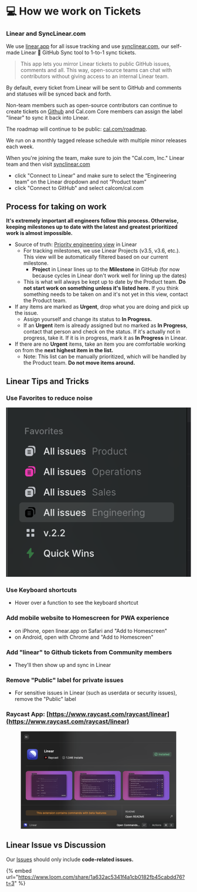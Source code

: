 # 💻 How we work on Tickets

### Linear and SyncLinear.com

We use [linear.app](https://linear.app) for all issue tracking and use [synclinear.com](https://synclinear.com), our self-made Linear 🔄 GitHub Sync tool to 1-to-1 sync tickets.

> This app lets you mirror Linear tickets to public GitHub issues, comments and all. This way, open-source teams can chat with contributors without giving access to an internal Linear team.

By default, every ticket from Linear will be sent to GitHub and comments and statuses will be synced back and forth.

Non-team members such as open-source contributors can continue to create tickets on [Github](https://github.com/calcom/cal.com/issues) and Cal.com Core members can assign the label "linear" to sync it back into Linear.

The roadmap will continue to be public: [cal.com/roadmap](https://cal.com/roadmap).

We run on a monthly tagged release schedule with multiple minor releases each week.

When you're joining the team, make sure to join the "Cal.com, Inc." Linear team and then visit [synclinear.com](https://synclinear.com)

* click "Connect to Linear" and make sure to select the “Engineering team” on the Linear dropdown and not “Product team”
* click "Connect to GitHub" and select calcom/cal.com

## Process for taking on work

**It's extremely important all engineers follow this process. Otherwise, keeping milestones up to date with the latest and greatest prioritized work is almost impossible.**

* Source of truth: [Priority engineering view](https://linear.app/calcom/view/b58fd0a4-3637-4980-b26a-5a4a3fd2e8ec) in Linear
  * For tracking milestones, we use Linear Projects (v3.5, v3.6, etc.). This view will be automatically filtered based on our current milestone.
    * **Project** in Linear lines up to the **Milestone** in GitHub (for now because cycles in Linear don't work well for lining up the dates)
  * This is what will always be kept up to date by the Product team. **Do not start work on something unless it's listed here.** If you think something needs to be taken on and it's not yet in this view, contact the Product team.
* If any items are marked as **Urgent**, drop what you are doing and pick up the issue.
  * Assign yourself and change its status to **In Progress.**
  * If an **Urgent** item is already assigned but no marked as **In Progress**, contact that person and check on the status. If it's actually not in progress, take it. If it is in progress, mark it as **In Progress** in Linear.
* If there are no **Urgent** items, take an item you are comfortable working on from the **next highest item in the list.**&#x20;
  * Note: This list can be manually prioritized, which will be handled by the Product team. **Do not move items around.**

## Linear Tips and Tricks

### Use Favorites to reduce noise

![](<../.gitbook/assets/CleanShot 2022-10-12 at 20.47.42@2x.png>)

### Use Keyboard shortcuts

* Hover over a function to see the keyboard shortcut

### Add mobile website to Homescreen for PWA experience

* on iPhone, open linear.app on Safari and "Add to Homescreen"
* on Android, open with Chrome and "Add to Homescreen"

### Add "linear" to Github tickets from Community members

* They'll then show up and sync in Linear

### Remove "Public" label for private issues

* For sensitive issues in Linear (such as userdata or security issues), remove the "Public" label

### Raycast App: [https://www.raycast.com/raycast/linear](https://www.raycast.com/raycast/linear)

<figure><img src="../.gitbook/assets/CleanShot 2022-10-13 at 10.38.32@2x.png" alt=""><figcaption></figcaption></figure>

## **Linear** Issue vs Discussion

Our [Issues](https://github.com/calcom/cal.com/issues) should only include **code-related issues.**

{% embed url="https://www.loom.com/share/1a632ac5341f4a1cb0182fb45cabdd76?t=3" %}
